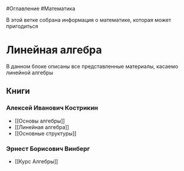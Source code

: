 #Оглавление #Математика

В этой ветке собрана информация о математике, которая может пригодиться
# Линейная алгебра
В данном блоке описаны все представленные материалы, касаемо линейной алгебры
## Книги
### Алексей Иванович Кострикин
* [[Основы алгебры]]
* [[Линейная алгебра]]
* [[Основные структуры]]
### Эрнест Борисович Винберг
* [[Курс Алгебры]]